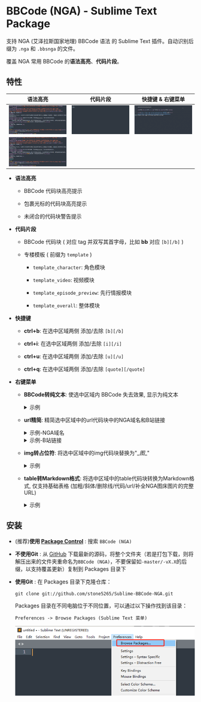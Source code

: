 BBCode (NGA) - Sublime Text Package
=============

支持 NGA (艾泽拉斯国家地理) BBCode 语法 的 Sublime Text 插件。自动识别后缀为 `.nga` 和 `.bbsnga` 的文件。

覆盖 NGA 常用 BBCode 的**语法高亮**、**代码片段**。

## 特性

| 语法高亮                 | 代码片段                   | 快捷键 & 右键菜单          |
| :---------------------: | :-----------------------: | :-----------------------: |
| ![syntax1][syntax1_gif] | ![snippets][snippets_gif] | ![commands][commands_gif] |
| ![syntax2][syntax2_gif] |                           |                           |

- **语法高亮**
  
  - BBCode 代码块高亮提示
  
  - 包裹光标的代码块高亮提示
  
  - 未闭合的代码块警告提示

- **代码片段**
  
  - BBCode 代码块 ( 对应 tag 并双写其首字母，比如 **bb** 对应 `[b][/b]` )

  - 专楼模板 ( 前缀为 `template` )
    
    - `template_character`: 角色模块
    
    - `template_video`: 视频模块
    
    - `template_episode_preview`: 先行情报模块
    
    - `template_overall`: 整体模块

- **快捷键**
  
  - **ctrl+b**: 在选中区域两侧 添加/去除 `[b][/b]`
  
  - **ctrl+i**: 在选中区域两侧 添加/去除 `[i][/i]`
  
  - **ctrl+u**: 在选中区域两侧 添加/去除 `[u][/u]`
  
  - **ctrl+q**: 在选中区域两侧 添加/去除 `[quote][/quote]`

- **右键菜单**
  
  - **BBCode转纯文本**: 使选中区域内 BBCode 失去效果, 显示为纯文本
    
    <details>
    <summary>示例</summary>
    
    ```
        (转换前) [b]加粗[/b] [i]斜体[/i]
        (转换后) [[size=0%][/size]b]加粗[[size=0%][/size]/b] [[size=0%][/size]i]斜体[[size=0%][/size]/i]
    ```
    
    </details>

  - **url精简**: 精简选中区域中的url代码块中的NGA域名和B站链接
    
    <details>
    <summary>示例-NGA域名</summary>
    
    ```
    (1:转换前) [url]https://bbs.nga.cn/read.php?tid=43417488[/url]
    (1:转换后) [url]/read.php?tid=43417488[/url]
    ```
    ```
    (2:转换前) [url=https://ngabbs.com/thread.php?fid=-447601]猴区[/url]
    (2:转换后) [url=/thread.php?fid=-447601]猴区[/url]
    ```
    
    </details>

    <details>
    <summary>示例-B站链接</summary>
    
    ```
    (转换前) [url=https://www.bilibili.com/bangumi/play/ep1642068?season_id=90684&season_type=1&aid=114424941643282&season_cover=https%3A%2F%2Fi0.hdslb.com%2Fbfs%2Fbangumi%2Fimage%2F2f5946880c07914d1cccd112702884f232b647e0.png&title=7&long_title=%E9%9E%A0%E8%BA%AC%E8%A6%81%E6%B7%B1%20%E5%BF%97%E5%90%91%E8%A6%81%E9%AB%98&player_width=1920&player_height=1080&player_rotate=0&ep_status=13&is_preview=0&spm_id_from=333.1365.list.card_pgc.click]末日后酒店EP7[/url]
    (转换后) [url=https://www.bilibili.com/bangumi/play/ep1642068]末日后酒店EP7[/url]
    ```

    </details>

  - **img转占位符**: 将选中区域中的img代码块替换为"\__图__"
    
    <details>
    <summary>示例</summary>

    ```
    (转换前) [quote][img]./mon_202505/22/-9lddQ1aa-axbtK2aT1kSac-ac.png[/img][/quote]
    (转换后) [quote]__图__[/quote]
    ```

    </details>

  - **table转Markdown格式**: 将选中区域中的table代码块转换为Markdown格式, 仅支持基础表格 (加粗/斜体/删除线/代码/url/补全NGA图床图片的完整URL)
    
    <details>
    <summary>示例</summary>

    ```
    (转换前)
    
    [table]
    [tr][td15][b]功能[/b][/td][td35][b]展示[/b][/td][td15][b]功能[/b][/td][td35][b]展示[/b][/td][/tr]
    [tr]
    [td]加粗[/td][td][b]加粗[/b][/td]
    [td]斜体[/td][td][i]斜体[/i][/td]
    [/tr]
    [tr]
    [td]删除线[/td][td][del]删除线[/del][/td]
    [td]换行[/td][td]第一段
    第二段[/td]
    [/tr]
    [tr]
    [td]代码[/td][td][code]代码[/code][/td]
    [td]图片[/td][td][quote][img]./mon_202505/22/-9lddQ1aa-axbtK2aT1kSac-ac.png[/img][/quote][/td]
    [/tr]
    [tr]
    [td]链接1[/td][td][url]/thread.php?fid=-447601[/url][/td]
    [td]链接2[/td][td][url=/thread.php?fid=-447601]猴区[/url][/td]
    [/tr]
    [/table]
    
    (转换后)
    
    | **功能** | **展示**                                  | **功能** | **展示**                                                                                 |
    | :------- | :---------------------------------------- | :------- | :--------------------------------------------------------------------------------------- |
    | 加粗     | **加粗**                                  | 斜体     | *斜体*                                                                                   |
    | 删除线   | ~~删除线~~                                | 换行     | 第一段<br>第二段                                                                         |
    | 代码     | `代码`                                    | 图片     | ![IMG](https://img.nga.178.com/attachments/mon_202505/22/-9lddQ1aa-axbtK2aT1kSac-ac.png) |
    | 链接1    | https://bbs.nga.cn/thread.php?fid=-447601 | 链接2    | [猴区](https://bbs.nga.cn/thread.php?fid=-447601)                                        |
    ```

    </details>

## 安装

- (推荐)**使用 [Package Control](https://packagecontrol.io/installation#Manual)** : 搜索 `BBCode (NGA)`

- **不使用Git** : 从 [GitHub](https://github.com/stone5265/Sublime-BBCode-NGA) 下载最新的源码，将整个文件夹（若是打包下载，则将解压出来的文件夹重命名为`BBCode (NGA)`，不要保留如`-master/-vX.X`的后缀，以支持覆盖更新）复制到 Packages 目录下

- **使用Git** : 在 Packages 目录下克隆仓库：

      git clone git://github.com/stone5265/Sublime-BBCode-NGA.git

  Packages 目录在不同电脑位于不同位置，可以通过以下操作找到该目录：

      Preferences -> Browse Packages (Sublime Text 菜单)

  ![access_packages](https://raw.githubusercontent.com/stone5265/Sublime-BBCode-NGA/refs/heads/master/figs/access_packages.jpg)


[commands_gif]: https://raw.githubusercontent.com/stone5265/Sublime-BBCode-NGA/refs/heads/master/figs/commands.gif
[snippets_gif]: https://raw.githubusercontent.com/stone5265/Sublime-BBCode-NGA/refs/heads/master/figs/snippets.gif
[syntax2_gif]: https://raw.githubusercontent.com/stone5265/Sublime-BBCode-NGA/refs/heads/master/figs/syntax_error.gif
[syntax1_gif]: https://raw.githubusercontent.com/stone5265/Sublime-BBCode-NGA/refs/heads/master/figs/syntax_surroundings.gif